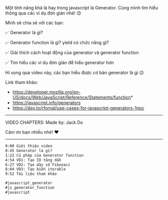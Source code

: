 Một tính năng khá là hay trong javascript là Generator. Cùng mình tìm hiểu thông qua các ví dụ đơn
giản nhé! 😊

Mình sẽ chia sẻ với các bạn:

✅ Generator là gì?

✅ Generator function là gì? yield có chức năng gì?

✅ Giải thích cách hoạt động của generator và generator function

✅ Tìm hiểu các ví dụ đơn giản để hiểu generator hơn

Hi vọng qua video này, các bạn hiểu được cơ bản generator là gì 😉

Link tham khảo:

- https://developer.mozilla.org/en-US/docs/Web/JavaScript/Reference/Statements/function*
- https://javascript.info/generators
- https://dev.to/rfornal/use-cases-for-javascript-generators-1npc

---

VIDEO CHAPTERS:
Made by: Jack Do

Cảm ơn bạn nhiều nhé! ❤️

---

```md
0:00 Giới thiệu video
0:45 Generator là gì?
1:22 Cú pháp của Generator function
4:54 VD1: Tạo ID tăng dần
6:27 VD2: Tạo dãy số Fibonaci
8:04 VD3: Tạo biến iterable
9:52 Tài liệu tham khảo
```

```md
#javascript_generator
#js_generator_function
#javascript
```
